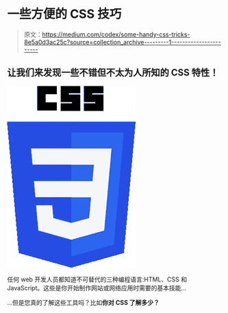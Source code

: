 # 一些方便的 CSS 技巧

> 原文：<https://medium.com/codex/some-handy-css-tricks-8e5a0d3ac25c?source=collection_archive---------1----------------------->

## 让我们来发现一些不错但不太为人所知的 CSS 特性！

![](img/f15bc743e84a21c2a7f6c2b05d34d433.png)

任何 web 开发人员都知道不可替代的三种编程语言:HTML、CSS 和 JavaScript。这些是你开始制作网站或网络应用时需要的基本技能…

…但是您真的了解这些工具吗？比如**你对 CSS 了解多少？**